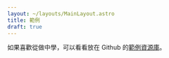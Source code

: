 ```yaml
---
layout: ~/layouts/MainLayout.astro
title: 範例
draft: true
---
```


如果喜歡從做中學，可以看看放在 Github 的[範例資源庫](https://github.com/withastro/astro/tree/main/examples)。

<!-- Once we merge astro-docs back into the main repo, we can actually fetch the list of examples at build-time by scanning the examples/ directory! -->
